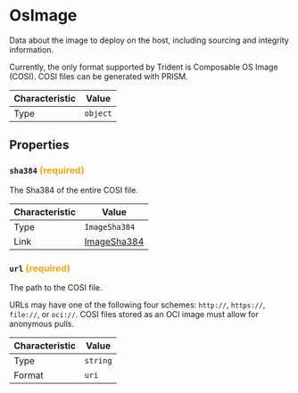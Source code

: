 <!-- THIS FILE IS AUTOMATICALLY GENERATED BY DOCBUILDER, DO NOT EDIT MANUALLY! -->

# OsImage

Data about the image to deploy on the host, including sourcing and integrity information.

Currently, the only format supported by Trident is Composable OS Image (COSI). COSI files can be generated with PRISM.

| Characteristic | Value    |
| -------------- | -------- |
| Type           | `object` |

## Properties

### `sha384` **<span style="color:orange;">(required)</span>**

The Sha384 of the entire COSI file.

| Characteristic | Value                           |
| -------------- | ------------------------------- |
| Type           | `ImageSha384`                   |
| Link           | [ImageSha384](./ImageSha384.md) |

### `url` **<span style="color:orange;">(required)</span>**

The path to the COSI file.

URLs may have one of the following four schemes: `http://`, `https://`, `file://`, or `oci://`. COSI files stored as an OCI image must allow for anonymous pulls.

| Characteristic | Value    |
| -------------- | -------- |
| Type           | `string` |
| Format         | `uri`    |

